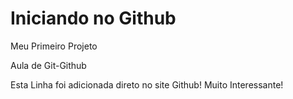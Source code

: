 # Iniciando no Github

 Meu Primeiro Projeto

 Aula de Git-Github

Esta Linha foi adicionada direto no site Github! Muito Interessante! 
